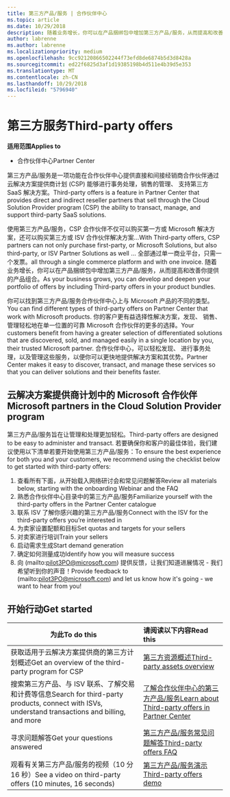 ```yaml
---
title: 第三方产品/服务 | 合作伙伴中心
ms.topic: article
ms.date: 10/29/2018
description: 随着业务增长，你可以在产品捆绑包中增加第三方产品/服务，从而提高和改善你提供的产品组合。
author: labrenne
ms.author: labrenne
ms.localizationpriority: medium
ms.openlocfilehash: 9cc92120866502244f73efd8de6874b5d3d8428a
ms.sourcegitcommit: ed22f6825d3af1d19385198b4d511e4b39d5e353
ms.translationtype: MT
ms.contentlocale: zh-CN
ms.lasthandoff: 10/29/2018
ms.locfileid: "5796940"
---
```

# <a name="third-party-offers"></a><span data-ttu-id="f5e02-103">第三方服务</span><span class="sxs-lookup"><span data-stu-id="f5e02-103">Third-party offers</span></span> 

**<span data-ttu-id="f5e02-104">适用范围</span><span class="sxs-lookup"><span data-stu-id="f5e02-104">Applies to</span></span>**

- <span data-ttu-id="f5e02-105">合作伙伴中心</span><span class="sxs-lookup"><span data-stu-id="f5e02-105">Partner Center</span></span>

<span data-ttu-id="f5e02-106">第三方产品/服务是一项功能在合作伙伴中心提供直接和间接经销商合作伙伴通过云解决方案提供商计划 (CSP) 能够进行事务处理，销售的管理、 支持第三方 SaaS 解决方案。</span><span class="sxs-lookup"><span data-stu-id="f5e02-106">Third-party offers is a feature in Partner Center that provides direct and indirect reseller partners that sell through the Cloud Solution Provider program (CSP) the ability to transact, manage, and support third-party SaaS solutions.</span></span>  

<span data-ttu-id="f5e02-107">使用第三方产品/服务，CSP 合作伙伴不仅可以购买第一方或 Microsoft 解决方案，还可以购买第三方或 ISV 合作伙伴解决方案…</span><span class="sxs-lookup"><span data-stu-id="f5e02-107">With Third-party offers, CSP partners can not only purchase first-party, or Microsoft Solutions, but also third-party, or ISV Partner Solutions as well …</span></span> <span data-ttu-id="f5e02-108">全部通过单一商业平台，只需一个发票。</span><span class="sxs-lookup"><span data-stu-id="f5e02-108">all through a single commerce platform and with one invoice.</span></span>  <span data-ttu-id="f5e02-109">随着业务增长，你可以在产品捆绑包中增加第三方产品/服务，从而提高和改善你提供的产品组合。</span><span class="sxs-lookup"><span data-stu-id="f5e02-109">As your business grows, you can develop and deepen your portfolio of offers by including Third-party offers in your product bundles.</span></span> 

<span data-ttu-id="f5e02-110">你可以找到第三方产品/服务合作伙伴中心上与 Microsoft 产品的不同的类型。</span><span class="sxs-lookup"><span data-stu-id="f5e02-110">You can find different types of third-party offers on Partner Center that work with Microsoft products.</span></span> <span data-ttu-id="f5e02-111">你的客户更有益选择性解决方案，发现、 销售、 管理轻松地在单一位置的可靠 Microsoft 合作伙伴的更多的选择。</span><span class="sxs-lookup"><span data-stu-id="f5e02-111">Your customers benefit from having a greater selection of differentiated solutions that are discovered, sold, and managed easily in a single location by you, their trusted Microsoft partner.</span></span> <span data-ttu-id="f5e02-112">合作伙伴中心，可以轻松发现、 进行事务处理，以及管理这些服务，以便你可以更快地提供解决方案和其优势。</span><span class="sxs-lookup"><span data-stu-id="f5e02-112">Partner Center makes it easy to discover, transact, and manage these services so that you can deliver solutions and their benefits faster.</span></span>

## <a name="microsoft-partners-in-the-cloud-solution-provider-program"></a><span data-ttu-id="f5e02-113">云解决方案提供商计划中的 Microsoft 合作伙伴</span><span class="sxs-lookup"><span data-stu-id="f5e02-113">Microsoft partners in the Cloud Solution Provider program</span></span>

<span data-ttu-id="f5e02-114">第三方产品/服务旨在让管理和处理更加轻松。</span><span class="sxs-lookup"><span data-stu-id="f5e02-114">Third-party offers are designed to be easy to administer and transact.</span></span> <span data-ttu-id="f5e02-115">若要确保你和客户的最佳体验，我们建议使用以下清单若要开始使用第三方产品/服务：</span><span class="sxs-lookup"><span data-stu-id="f5e02-115">To ensure the best experience for both you and your customers, we recommend using the checklist below to get started with third-party offers:</span></span>

1. <span data-ttu-id="f5e02-116">查看所有下面，从开始载入网络研讨会和常见问题解答</span><span class="sxs-lookup"><span data-stu-id="f5e02-116">Review all materials below, starting with the onboarding Webinar and the FAQ</span></span>
2. <span data-ttu-id="f5e02-117">熟悉合作伙伴中心目录中的第三方产品/服务</span><span class="sxs-lookup"><span data-stu-id="f5e02-117">Familiarize yourself with the third-party offers in the Partner Center catalogue</span></span>
3. <span data-ttu-id="f5e02-118">联系 ISV 了解你感兴趣的第三方产品/服务</span><span class="sxs-lookup"><span data-stu-id="f5e02-118">Connect with the ISV for the third-party offers you’re interested in</span></span>
4. <span data-ttu-id="f5e02-119">为卖家设置配额和目标</span><span class="sxs-lookup"><span data-stu-id="f5e02-119">Set quotas and targets for your sellers</span></span>
5. <span data-ttu-id="f5e02-120">对卖家进行培训</span><span class="sxs-lookup"><span data-stu-id="f5e02-120">Train your sellers</span></span>
6. <span data-ttu-id="f5e02-121">启动需求生成</span><span class="sxs-lookup"><span data-stu-id="f5e02-121">Start demand generation</span></span>
7. <span data-ttu-id="f5e02-122">确定如何测量成功</span><span class="sxs-lookup"><span data-stu-id="f5e02-122">Identify how you will measure success</span></span>
8. <span data-ttu-id="f5e02-123">向 (mailto:pilot3PO@microsoft.com) 提供反馈，让我们知道进展情况 - 我们希望听到你的声音！</span><span class="sxs-lookup"><span data-stu-id="f5e02-123">Provide feedback to (mailto:pilot3PO@microsoft.com) and let us know how it's going - we want to hear from you!</span></span>

## <a name="get-started"></a><span data-ttu-id="f5e02-124">开始行动</span><span class="sxs-lookup"><span data-stu-id="f5e02-124">Get started</span></span> 

|**<span data-ttu-id="f5e02-125">为此</span><span class="sxs-lookup"><span data-stu-id="f5e02-125">To do this</span></span>**   |**<span data-ttu-id="f5e02-126">请阅读以下内容</span><span class="sxs-lookup"><span data-stu-id="f5e02-126">Read this</span></span>**   |
|------------------|:--------------------|
|<span data-ttu-id="f5e02-127">获取适用于云解决方案提供商的第三方计划概述</span><span class="sxs-lookup"><span data-stu-id="f5e02-127">Get an overview of the third-party program for CSP</span></span>  |[<span data-ttu-id="f5e02-128">第三方资源概述</span><span class="sxs-lookup"><span data-stu-id="f5e02-128">Third-party assets overview</span></span>]( http://assetsprod.microsoft.com/mpn/third-party-offers-overview.pptx)|
|<span data-ttu-id="f5e02-129">搜索第三方产品、与 ISV 联系、了解交易和计费等信息</span><span class="sxs-lookup"><span data-stu-id="f5e02-129">Search for third-party products, connect with ISVs, understand transactions and billing, and more</span></span>| [<span data-ttu-id="f5e02-130">了解合作伙伴中心的第三方产品/服务</span><span class="sxs-lookup"><span data-stu-id="f5e02-130">Learn about Third-party offers in Partner Center</span></span>](third-party-help.md) |
|<span data-ttu-id="f5e02-131">寻求问题解答</span><span class="sxs-lookup"><span data-stu-id="f5e02-131">Get your questions answered</span></span>| [<span data-ttu-id="f5e02-132">第三方产品/服务常见问题解答</span><span class="sxs-lookup"><span data-stu-id="f5e02-132">Third-party offers FAQ</span></span>](http://assetsprod.microsoft.com/mpn/third-party-offers-faq.docx) |
|<span data-ttu-id="f5e02-133">观看有关第三方产品/服务的视频（10 分 16 秒）</span><span class="sxs-lookup"><span data-stu-id="f5e02-133">See a video on third-party offers (10 minutes, 16 seconds)</span></span>   |[<span data-ttu-id="f5e02-134">第三方产品/服务演示</span><span class="sxs-lookup"><span data-stu-id="f5e02-134">Third-party offers demo</span></span>](http://assetsprod.microsoft.com/mpn/third-party-offers-demo.wma)|


